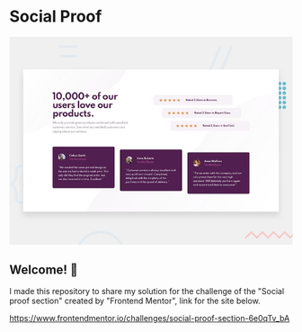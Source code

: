# Social Proof

![Design preview for the Social proof section coding challenge](./design/desktop-preview.jpg)

## Welcome! 👋

I made this repository to share my solution for the challenge of the "Social proof section" created by "Frontend Mentor", link for the site below.

https://www.frontendmentor.io/challenges/social-proof-section-6e0qTv_bA
